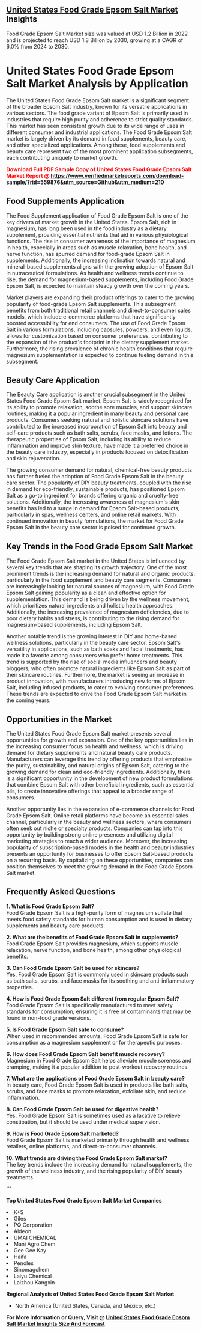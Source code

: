 <h2><a href="https://www.verifiedmarketreports.com/download-sample/?rid=559876&amp;utm_source=Github&amp;utm_medium=210" target="_blank">United States Food Grade Epsom Salt Market</a> Insights</h2><p>Food Grade Epsom Salt Market size was valued at USD 1.2 Billion in 2022 and is projected to reach USD 1.8 Billion by 2030, growing at a CAGR of 6.0% from 2024 to 2030.</p><p><h1>United States Food Grade Epsom Salt Market Analysis by Application</h1><p>The United States Food Grade Epsom Salt market is a significant segment of the broader Epsom Salt industry, known for its versatile applications in various sectors. The food grade variant of Epsom Salt is primarily used in industries that require high purity and adherence to strict quality standards. This market has seen consistent growth due to its wide range of uses in different consumer and industrial applications. The Food Grade Epsom Salt market is largely driven by its demand in food supplements, beauty care, and other specialized applications. Among these, food supplements and beauty care represent two of the most prominent application subsegments, each contributing uniquely to market growth. <strong><p><span class=""><span style="color: #ff0000;"><strong>Download Full PDF Sample Copy of United States Food Grade Epsom Salt Market Report</strong> @ </span><a href="https://www.verifiedmarketreports.com/download-sample/?rid=559876&amp;utm_source=Github&amp;utm_medium=210" target="_blank">https://www.verifiedmarketreports.com/download-sample/?rid=559876&amp;utm_source=Github&amp;utm_medium=210</a></span></p></strong></p><h2>Food Supplements Application</h2><p>The Food Supplement application of Food Grade Epsom Salt is one of the key drivers of market growth in the United States. Epsom Salt, rich in magnesium, has long been used in the food industry as a dietary supplement, providing essential nutrients that aid in various physiological functions. The rise in consumer awareness of the importance of magnesium in health, especially in areas such as muscle relaxation, bone health, and nerve function, has spurred demand for food-grade Epsom Salt in supplements. Additionally, the increasing inclination towards natural and mineral-based supplements aligns with the growing adoption of Epsom Salt in nutraceutical formulations. As health and wellness trends continue to rise, the demand for magnesium-based supplements, including Food Grade Epsom Salt, is expected to maintain steady growth over the coming years.</p><p>Market players are expanding their product offerings to cater to the growing popularity of food-grade Epsom Salt supplements. This subsegment benefits from both traditional retail channels and direct-to-consumer sales models, which include e-commerce platforms that have significantly boosted accessibility for end consumers. The use of Food Grade Epsom Salt in various formulations, including capsules, powders, and even liquids, allows for customization based on consumer preferences, contributing to the expansion of the product's footprint in the dietary supplement market. Furthermore, the rising prevalence of chronic health conditions that require magnesium supplementation is expected to continue fueling demand in this subsegment.</p><h2>Beauty Care Application</h2><p>The Beauty Care application is another crucial subsegment in the United States Food Grade Epsom Salt market. Epsom Salt is widely recognized for its ability to promote relaxation, soothe sore muscles, and support skincare routines, making it a popular ingredient in many beauty and personal care products. Consumers seeking natural and holistic skincare solutions have contributed to the increased incorporation of Epsom Salt into beauty and self-care products such as bath salts, scrubs, face masks, and lotions. The therapeutic properties of Epsom Salt, including its ability to reduce inflammation and improve skin texture, have made it a preferred choice in the beauty care industry, especially in products focused on detoxification and skin rejuvenation.</p><p>The growing consumer demand for natural, chemical-free beauty products has further fueled the adoption of Food Grade Epsom Salt in the beauty care sector. The popularity of DIY beauty treatments, coupled with the rise in demand for eco-friendly, sustainable products, has positioned Epsom Salt as a go-to ingredient for brands offering organic and cruelty-free solutions. Additionally, the increasing awareness of magnesium's skin benefits has led to a surge in demand for Epsom Salt-based products, particularly in spas, wellness centers, and online retail markets. With continued innovation in beauty formulations, the market for Food Grade Epsom Salt in the beauty care sector is poised for continued growth.</p><h2>Key Trends in the Food Grade Epsom Salt Market</h2><p>The Food Grade Epsom Salt market in the United States is influenced by several key trends that are shaping its growth trajectory. One of the most prominent trends is the increasing demand for natural and organic products, particularly in the food supplement and beauty care segments. Consumers are increasingly looking for natural sources of magnesium, with Food Grade Epsom Salt gaining popularity as a clean and effective option for supplementation. This demand is being driven by the wellness movement, which prioritizes natural ingredients and holistic health approaches. Additionally, the increasing prevalence of magnesium deficiencies, due to poor dietary habits and stress, is contributing to the rising demand for magnesium-based supplements, including Epsom Salt.</p><p>Another notable trend is the growing interest in DIY and home-based wellness solutions, particularly in the beauty care sector. Epsom Salt's versatility in applications, such as bath soaks and facial treatments, has made it a favorite among consumers who prefer home treatments. This trend is supported by the rise of social media influencers and beauty bloggers, who often promote natural ingredients like Epsom Salt as part of their skincare routines. Furthermore, the market is seeing an increase in product innovation, with manufacturers introducing new forms of Epsom Salt, including infused products, to cater to evolving consumer preferences. These trends are expected to drive the Food Grade Epsom Salt market in the coming years.</p><h2>Opportunities in the Market</h2><p>The United States Food Grade Epsom Salt market presents several opportunities for growth and expansion. One of the key opportunities lies in the increasing consumer focus on health and wellness, which is driving demand for dietary supplements and natural beauty care products. Manufacturers can leverage this trend by offering products that emphasize the purity, sustainability, and natural origins of Epsom Salt, catering to the growing demand for clean and eco-friendly ingredients. Additionally, there is a significant opportunity in the development of new product formulations that combine Epsom Salt with other beneficial ingredients, such as essential oils, to create innovative offerings that appeal to a broader range of consumers.</p><p>Another opportunity lies in the expansion of e-commerce channels for Food Grade Epsom Salt. Online retail platforms have become an essential sales channel, particularly in the beauty and wellness sectors, where consumers often seek out niche or specialty products. Companies can tap into this opportunity by building strong online presences and utilizing digital marketing strategies to reach a wider audience. Moreover, the increasing popularity of subscription-based models in the health and beauty industries presents an opportunity for businesses to offer Epsom Salt-based products on a recurring basis. By capitalizing on these opportunities, companies can position themselves to meet the growing demand in the Food Grade Epsom Salt market.</p><h2>Frequently Asked Questions</h2><p><strong>1. What is Food Grade Epsom Salt?</strong><br>Food Grade Epsom Salt is a high-purity form of magnesium sulfate that meets food safety standards for human consumption and is used in dietary supplements and beauty care products.</p><p><strong>2. What are the benefits of Food Grade Epsom Salt in supplements?</strong><br>Food Grade Epsom Salt provides magnesium, which supports muscle relaxation, nerve function, and bone health, among other physiological benefits.</p><p><strong>3. Can Food Grade Epsom Salt be used for skincare?</strong><br>Yes, Food Grade Epsom Salt is commonly used in skincare products such as bath salts, scrubs, and face masks for its soothing and anti-inflammatory properties.</p><p><strong>4. How is Food Grade Epsom Salt different from regular Epsom Salt?</strong><br>Food Grade Epsom Salt is specifically manufactured to meet safety standards for consumption, ensuring it is free of contaminants that may be found in non-food grade versions.</p><p><strong>5. Is Food Grade Epsom Salt safe to consume?</strong><br>When used in recommended amounts, Food Grade Epsom Salt is safe for consumption as a magnesium supplement or for therapeutic purposes.</p><p><strong>6. How does Food Grade Epsom Salt benefit muscle recovery?</strong><br>Magnesium in Food Grade Epsom Salt helps alleviate muscle soreness and cramping, making it a popular addition to post-workout recovery routines.</p><p><strong>7. What are the applications of Food Grade Epsom Salt in beauty care?</strong><br>In beauty care, Food Grade Epsom Salt is used in products like bath salts, scrubs, and face masks to promote relaxation, exfoliate skin, and reduce inflammation.</p><p><strong>8. Can Food Grade Epsom Salt be used for digestive health?</strong><br>Yes, Food Grade Epsom Salt is sometimes used as a laxative to relieve constipation, but it should be used under medical supervision.</p><p><strong>9. How is Food Grade Epsom Salt marketed?</strong><br>Food Grade Epsom Salt is marketed primarily through health and wellness retailers, online platforms, and direct-to-consumer channels.</p><p><strong>10. What trends are driving the Food Grade Epsom Salt market?</strong><br>The key trends include the increasing demand for natural supplements, the growth of the wellness industry, and the rising popularity of DIY beauty treatments.</p>```</p><p><strong>Top United States Food Grade Epsom Salt Market Companies</strong></p><div data-test-id=""><p><li>K+S</li><li> Giles</li><li> PQ Corporation</li><li> Aldeon</li><li> UMAI CHEMICAL</li><li> Mani Agro Chem</li><li> Gee Gee Kay</li><li> Haifa</li><li> Penoles</li><li> Sinomagchem</li><li> Laiyu Chemical</li><li> Laizhou Kangxin</li></p><div><strong>Regional Analysis of&nbsp;United States Food Grade Epsom Salt Market</strong></div><ul><li dir="ltr"><p dir="ltr">North America&nbsp;(United States, Canada, and Mexico, etc.)</p></li></ul><p><strong>For More Information or Query, Visit @&nbsp;</strong><strong><a href="https://www.verifiedmarketreports.com/product/food-grade-epsom-salt-market/?utm_source=Github&amp;utm_medium=210" target="_blank">United States Food Grade Epsom Salt Market Insights Size And Forecast</a></strong></p></div>
